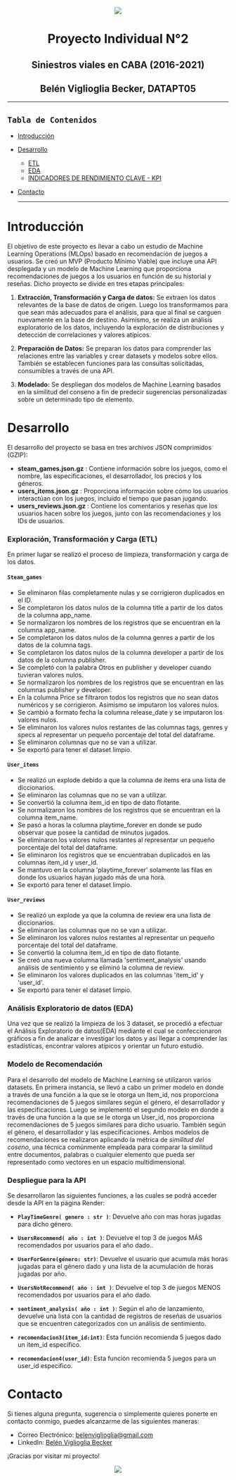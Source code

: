 <p align="center"><img src="https://i.postimg.cc/s2XXyBdL/bbx-635815922-seguridad-vial.jpg"></p>


<h1 align='center'> Proyecto Individual N°2</h1>

<h2 align='center'> Siniestros viales en CABA (2016-2021)</h2>

<h2 align='center'>Belén Viglioglia Becker, DATAPT05</h2>

---
## **`Tabla de Contenidos`**

- [Introducción](#introducción)
- [Desarrollo](#desarrollo)
    - [ETL](#exploración-transformación-y-carga-etl)
    - [EDA](#análisis-exploratorio-eda)
    - [INDICADORES DE RENDIMIENTO CLAVE - KPI](#indicadores-de-rendimiento-clave-KPI)
- [Contacto](#contacto)


    ---

# Introducción

El objetivo de este proyecto es llevar a cabo un estudio de Machine Learning Operations (MLOps) basado en recomendación de juegos a usuarios. Se creó un MVP (Producto Mínimo Viable) que incluye una API desplegada y un modelo de Machine Learning que proporciona recomendaciones de juegos a los usuarios en función de su historial y reseñas. Dicho proyecto se divide en tres etapas principales:

1. **Extracción, Transformación y Carga de datos:** Se extraen los datos relevantes de la base de datos de origen. Luego los transformamos para que sean más adecuados para el análisis, para que al final se carguen nuevamente en la base de destino. Asimismo, se realiza un análisis exploratorio de los datos, incluyendo la exploración de distribuciones y detección de correlaciones y valores atípicos.

2. **Preparación de Datos:** Se preparan los datos para comprender las relaciones entre las variables y crear datasets y modelos sobre ellos. También se establecen funciones para las consultas solicitadas, consumibles a través de una API.

3. **Modelado:** Se despliegan dos modelos de Machine Learning basados en la similitud del conseno a fin de predecir sugerencias personalizadas sobre un determinado tipo de elemento.


# Desarrollo

El desarrollo del proyecto se basa en tres archivos JSON comprimidos (GZIP):

* **steam_games.json.gz** : Contiene información sobre los juegos, como el nombre, las especificaciones, el desarrollador, los precios y los géneros.
* **users_items.json.gz** : Proporciona información sobre cómo los usuarios interactúan con los juegos, incluido el tiempo que pasan jugando.
* **users_reviews.json.gz** : Contiene los comentarios y reseñas que los usuarios hacen sobre los juegos, junto con las recomendaciones y los IDs de usuarios.


### Exploración, Transformación y Carga (ETL)

En primer lugar se realizó el proceso de limpieza, transformación y carga de los datos.

#### `Steam_games`

- Se eliminaron filas completamente nulas y se corrigieron duplicados en el ID.
- Se completaron los datos nulos de la columna title a partir de los datos de la columna app_name.
- Se normalizaron los nombres de los registros que se encuentran en la columna app_name.
- Se completaron los datos nulos de la columna genres a partir de los datos de la columna tags.
- Se completaron los datos nulos de la columna developer a partir de los datos de la columna publisher.
- Se completó con la palabra Otros en publisher y developer cuando tuvieran valores nulos.
- Se normalizaron los nombres de los registros que se encuentran en las columnas publisher y developer.
- En la columna Price se filtraron todos los registros que no sean datos numéricos y se corrigieron. Asimismo
se imputaron los valores nulos.
- Se cambió a formato fecha la columna release_date y se imputaron los valores nulos.
- Se eliminaron los valores nulos restantes de las columnas tags, genres y specs al representar un pequeño porcentaje del total del dataframe.
- Se eliminaron columnas que no se van a utilizar.
- Se exportó para tener el dataset limpio.


#### `User_items`

- Se realizó un explode debido a que la columna de items era una lista de diccionarios.
- Se eliminaron las columnas que no se van a utilizar.
- Se convertió la columna item_id en tipo de dato flotante.
- Se normalizaron los nombres de los registros que se encuentran en la columna item_name.
- Se pasó a horas la columna playtime_forever en donde se pudo observar que posee la cantidad de minutos jugados.
- Se eliminaron los valores nulos restantes al representar un pequeño porcentaje del total del dataframe.
- Se eliminaron los registros que se encuentraban duplicados en las columnas item_id y user_id.
- Se mantuvo en la columna 'playtime_forever' solamente las filas en donde los usuarios hayan jugado más de una hora.
- Se exportó para tener el dataset limpio.


#### `User_reviews`

- Se realizó un explode ya que la columna de review era una lista de diccionarios.
- Se eliminaron las columnas que no se van a utilizar.
- Se eliminaron los valores nulos restantes al representar un pequeño porcentaje del total del dataframe.
- Se convertió la columna item_id en tipo de dato flotante.
- Se creó una nueva columna llamada 'sentiment_analysis' usando análisis de sentimiento y se eliminó la columna de review.
- Se eliminaron los valores duplicados en las columnas 'item_id' y 'user_id'.
- Se exportó para tener el dataset limpio.



### Análisis Exploratorio de datos (EDA)

Una vez que se realizó la limpieza de los 3 dataset, se procedió a efectuar el Análisis Exploratorio de datos(EDA) mediante el cual se confeccionaron gráficos a fin de analizar e investigar los datos y así llegar a comprender las estadísticas, encontrar valores atípicos y orientar un futuro estudio.



### Modelo de Recomendación

Para el desarrollo del modelo de Machine Learning se utilizaron varios datasets. En primera instancia, se llevó a cabo un primer modelo en donde a través de una función a la que se le otorga un Item_id, nos proporciona recomendaciones de 5 juegos similares según el género, el desarrollador y las especificaciones. Luego se implementó el segundo modelo en donde a través de una función a la que se le otorga un User_id, nos proporciona recomendaciones de 5 juegos similares para dicho usuario. También según el género, el desarrollador y las especificaciones. Ambos modelos de recomendaciones se realizaron aplicando la métrica de *similitud del coseno*, una técnica comúnmente empleada para comparar la similitud entre documentos, palabras o cualquier elemento que pueda ser representado como vectores en un espacio multidimensional.



### Despliegue para la API

Se desarrollaron las siguientes funciones, a las cuales se podrá acceder desde la API en la página Render:

- **`PlayTimeGenre( genero : str )`**: Devuelve año con mas horas jugadas para dicho género.

- **`UsersRecommend( año : int )`**: Devuelve el top 3 de juegos MÁS recomendados por usuarios para el año dado..

- **`UserForGenre(género: str)`**: Devuelve el usuario que acumula más horas jugadas para el género dado y una lista de la acumulación de horas jugadas por año.

- **`UsersNotRecommend( año : int )`**: Devuelve el top 3 de juegos MENOS recomendados por usuarios para el año dado.

- **`sentiment_analysis( año : int )`**: Según el año de lanzamiento, devuelve una lista con la cantidad de registros de reseñas de usuarios que se encuentren categorizados con un análisis de sentimiento.

- **`recomendacion3(item_id:int)`**: Esta función recomienda 5 juegos dado un ítem_id específico.

- **`recomendacion4(user_id)`**: Esta función recomienda 5 juegos para un user_id especifico.



# <a name="Contacto">Contacto</a>

Si tienes alguna pregunta, sugerencia o simplemente quieres ponerte en contacto conmigo, puedes alcanzarme de las siguientes maneras:

- Correo Electrónico: [belenviglioglia@gmail.com](mailto:belenviglioglia@gmail.com)
- LinkedIn: [Belén Viglioglia Becker](https://www.linkedin.com/in/belen-viglioglia-becker/)


¡Gracias por visitar mi proyecto!


<p align="center"><img src="https://i.postimg.cc/43V7yDtN/descarga.png"></p>